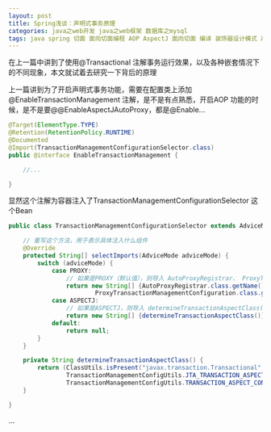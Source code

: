 ```yaml
---
layout: post
title: Spring浅谈：声明式事务原理
categories: java之web开发 java之web框架 数据库之mysql
tags: java spring 切面 面向切面编程 AOP AspectJ 面向切面 编译 装饰器设计模式 声明式事务 IoC IoC容器 spring-context spring-aspects pom Maven 增强器 通知方法 代理对象 Cglib代理 事务 数据库 声明式事务 MySQL MyBatis 嵌套事务 @Transactional @EnableTransactionManagement TransactionManagementConfigurationSelector AutoProxyRegistrar ProxyTransactionManagementConfiguration 
---
```


在上一篇中讲到了使用@Transactional 注解事务运行效果，以及各种嵌套情况下的不同现象，本文就试着去研究一下背后的原理

上一篇讲到为了开启声明式事务功能，需要在配置类上添加@EnableTransactionManagement 注解，是不是有点熟悉，开启AOP 功能的时候，是不是要@@EnableAspectJAutoProxy，都是@Enable...

```java
@Target(ElementType.TYPE)
@Retention(RetentionPolicy.RUNTIME)
@Documented
@Import(TransactionManagementConfigurationSelector.class)
public @interface EnableTransactionManagement {

    //...

}
```

显然这个注解为容器注入了TransactionManagementConfigurationSelector 这个Bean

```java
public class TransactionManagementConfigurationSelector extends AdviceModeImportSelector<EnableTransactionManagement> {

    // 重写这个方法，用于表示具体注入什么组件
    @Override
    protected String[] selectImports(AdviceMode adviceMode) {
        switch (adviceMode) {
            case PROXY:
                // 如果是PROXY（默认值），则导入 AutoProxyRegistrar、 ProxyTransactionManagementConfiguration
                return new String[] {AutoProxyRegistrar.class.getName(),
                        ProxyTransactionManagementConfiguration.class.getName()};
            case ASPECTJ:
                // 如果是ASPECTJ，则导入 determineTransactionAspectClass() 方法返回的Bean
                return new String[] {determineTransactionAspectClass()};
            default:
                return null;
        }
    }

    private String determineTransactionAspectClass() {
        return (ClassUtils.isPresent("javax.transaction.Transactional", getClass().getClassLoader()) ?
                TransactionManagementConfigUtils.JTA_TRANSACTION_ASPECT_CONFIGURATION_CLASS_NAME :
                TransactionManagementConfigUtils.TRANSACTION_ASPECT_CONFIGURATION_CLASS_NAME);
    }

}
```

...